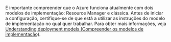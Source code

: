 É importante compreender que o Azure funciona atualmente com dois modelos de implementação: Resource Manager e clássica. Antes de iniciar a configuração, certifique-se de que está a utilizar as instruções do modelo de implementação no qual quer trabalhar. Para obter mais informações, veja [Understanding deployment models (Compreender os modelos de implementação)](../articles/resource-manager-deployment-model.md).

